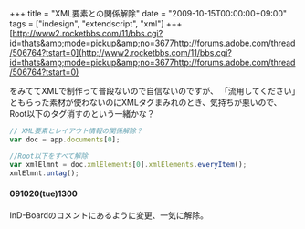 +++
title = "XML要素との関係解除"
date = "2009-10-15T00:00:00+09:00"
tags = ["indesign", "extendscript", "xml"]
+++
[http://www2.rocketbbs.com/11/bbs.cgi?id=thats&amp;mode=pickup&amp;no=3677http://forums.adobe.com/thread/506764?tstart=0](http://www2.rocketbbs.com/11/bbs.cgi?id=thats&amp;mode=pickup&amp;no=3677http://forums.adobe.com/thread/506764?tstart=0)

をみててXMLで制作って普段ないので自信ないのですが、
「流用してください」ともらった素材が使わないのにXMLタグまみれのとき、気持ちが悪いので、
Root以下のタグ消すのという一緒かな？

```js
// XML要素とレイアウト情報の関係解除？
var doc = app.documents[0];

//Root以下をすべて解除
var xmlElmnt = doc.xmlElements[0].xmlElements.everyItem();
xmlElmnt.untag();
```

#### 091020(tue)1300

InD-Boardのコメントにあるように変更、一気に解除。